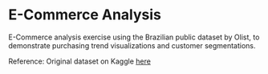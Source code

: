 # E-Commerce Analysis

E-Commerce analysis exercise using the Brazilian public dataset by Olist, to demonstrate purchasing trend visualizations and customer segmentations.

Reference: Original dataset on Kaggle [here](https://www.kaggle.com/datasets/olistbr/brazilian-ecommerce) 
